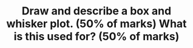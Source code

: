 ---
title: "Draw and describe a box and whisker plot. (50% of marks) What is this used for? (50% of marks)"
entityType: SAQ
exam: PEX
college: CICM
year: 2014
sitting: B
question: 14
passRate: 15
EC_errorsCommon:
- "Candidates either knew this topic or knew nothing about it."
- "Some confused this with a Forrest plot which scored no marks."
---
